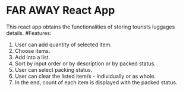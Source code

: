# FAR AWAY React App

This react app obtains the functionalities of storing tourists luggages details.
#Features: 
1. User can add quantity of selected item.
2. Choose items.
3. Add into a list.
4. Sort by input order or by description or by packed status.
5. User can select packing status.
6. User can clear the listed item/s - Individually or as whole.
7. In the end, count of each item is displayed with the packed status.
 